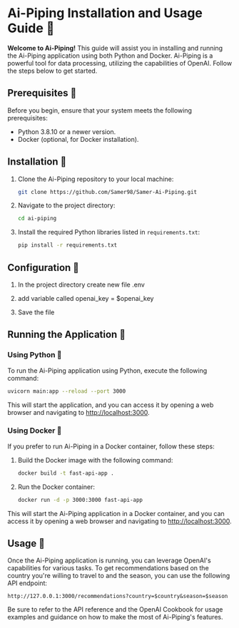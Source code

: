 # Ai-Piping Installation and Usage Guide 🚀

**Welcome to Ai-Piping!** This guide will assist you in installing and running the Ai-Piping application using both Python and Docker. Ai-Piping is a powerful tool for data processing, utilizing the capabilities of OpenAI. Follow the steps below to get started.

## Prerequisites 🚀

Before you begin, ensure that your system meets the following prerequisites:

- Python 3.8.10 or a newer version.
- Docker (optional, for Docker installation).

## Installation 🚀

1. Clone the Ai-Piping repository to your local machine:

   ```bash
   git clone https://github.com/Samer98/Samer-Ai-Piping.git
   ```

2. Navigate to the project directory:

   ```bash
   cd ai-piping
   ```

3. Install the required Python libraries listed in `requirements.txt`:

   ```bash
   pip install -r requirements.txt
   ```
## Configuration 🚀

1. In the project directory create new file .env

2. add variable called openai_key = $openai_key

3. Save the file

## Running the Application 🚀

### Using Python 🚀

To run the Ai-Piping application using Python, execute the following command:

```bash
uvicorn main:app --reload --port 3000
```

This will start the application, and you can access it by opening a web browser and navigating to [http://localhost:3000](http://localhost:3000).

### Using Docker 🚀

If you prefer to run Ai-Piping in a Docker container, follow these steps:

1. Build the Docker image with the following command:

   ```bash
   docker build -t fast-api-app .
   ```

2. Run the Docker container:

   ```bash
   docker run -d -p 3000:3000 fast-api-app
   ```

This will start the Ai-Piping application in a Docker container, and you can access it by opening a web browser and navigating to [http://localhost:3000](http://localhost:8000).

## Usage 🚀

Once the Ai-Piping application is running, you can leverage OpenAI's capabilities for various tasks. To get recommendations based on the country you're willing to travel to and the season, you can use the following API endpoint:

```
http://127.0.0.1:3000/recommendations?country=$country&season=$season
```

Be sure to refer to the API reference and the OpenAI Cookbook for usage examples and guidance on how to make the most of Ai-Piping's features.


